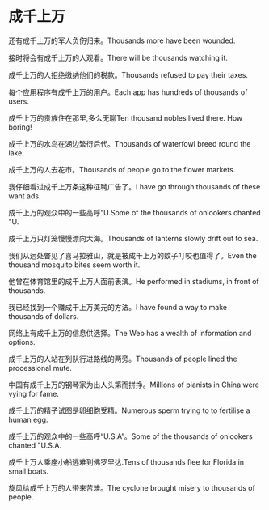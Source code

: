 # 成千上万

<p><span class="chinese">还有成千上万的军人负伤归来。</span><span class="english">Thousands more have been wounded.</span></p>

<p><span class="chinese">接时将会有成千上万的人观看。</span><span class="english">There will be thousands watching it.</span></p>

<p><span class="chinese">成千上万的人拒绝缴纳他们的税款。</span><span class="english">Thousands refused to pay their taxes.</span></p>

<p><span class="chinese">每个应用程序有成千上万的用户。</span><span class="english">Each app has hundreds of thousands of users.</span></p>

<p><span class="chinese">成千上万的贵族住在那里,多么无聊</span><span class="english">Ten thousand nobles lived there. How boring!</span></p>

<p><span class="chinese">成千上万的水鸟在湖边繁衍后代。</span><span class="english">Thousands of waterfowl breed round the lake.</span></p>

<p><span class="chinese">成千上万的人去花市。</span><span class="english">Thousands of people go to the flower markets.</span></p>

<p><span class="chinese">我仔细看过成千上万条这种征聘广告了。</span><span class="english">I have go through thousands of these want ads.</span></p>

<p><span class="chinese">成千上万的观众中的一些高呼“U.</span><span class="english">Some of the thousands of onlookers chanted "U.</span></p>

<p><span class="chinese">成千上万只灯笼慢慢漂向大海。</span><span class="english">Thousands of lanterns slowly drift out to sea.</span></p>

<p><span class="chinese">我们从远处瞥见了喜马拉雅山，就是被成千上万的蚊子叮咬也值得了。</span><span class="english">Even the thousand mosquito bites seem worth it.</span></p>

<p><span class="chinese">他曾在体育馆里的成千上万人面前表演。</span><span class="english">He performed in stadiums, in front of thousands.</span></p>

<p><span class="chinese">我已经找到一个赚成千上万美元的方法。</span><span class="english">I have found a way to make thousands of dollars.</span></p>

<p><span class="chinese">网络上有成千上万的信息供选择。</span><span class="english">The Web has a wealth of information and options.</span></p>

<p><span class="chinese">成千上万的人站在列队行进路线的两旁。</span><span class="english">Thousands of people lined the processional mute.</span></p>

<p><span class="chinese">中国有成千上万的钢琴家为出人头第而拼挣。</span><span class="english">Millions of pianists in China were vying for fame.</span></p>

<p><span class="chinese">成千上万的精子试图是卵细胞受精。</span><span class="english">Numerous sperm trying to to fertilise a human egg.</span></p>

<p><span class="chinese">成千上万的观众中的一些高呼“U.S.A”。</span><span class="english">Some of the thousands of onlookers chanted "U.S.A.</span></p>

<p><span class="chinese">成千上万人乘座小船逃难到佛罗里达.</span><span class="english">Tens of thousands flee for Florida in small boats.</span></p>

<p><span class="chinese">旋风给成千上万的人带来苦难。</span><span class="english">The cyclone brought misery to thousands of people.</span></p>

